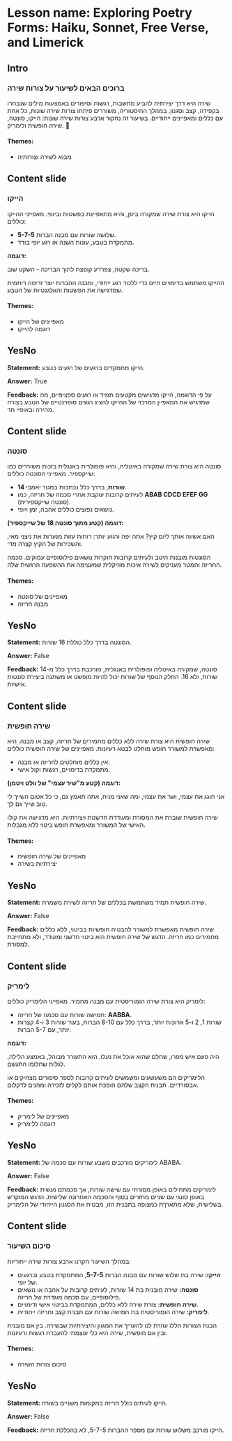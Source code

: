 # Lesson name: Exploring Poetry Forms: Haiku, Sonnet, Free Verse, and Limerick

## Intro

### ברוכים הבאים לשיעור על צורות שירה

שירה היא דרך יצירתית להביע מחשבות, רגשות וסיפורים באמצעות מילים שנבחרו בקפידה, קצב וסגנון. במהלך ההיסטוריה, משוררים פיתחו צורות שירה שונות, כל אחת עם כללים ומאפיינים ייחודיים. בשיעור זה נחקור ארבע צורות שירה שונות: הייקו, סונטה, שירה חופשית ולימריק. 🎨

#### **Themes:**
- מבוא לשירה וצורותיה

## Content slide

### הייקו

הייקו היא צורת שירה שמקורה ביפן, והיא מתאפיינת בפשטות וביופי. מאפייני ההייקו כוללים:
- שלושה שורות עם מבנה הברות **5-7-5**.
- מתמקדת בטבע, עונות השנה או רגע יופי בודד.

**דוגמה:**

בריכה שקטה,
צפרדע קופצת לתוך הבריכה -
השקט שוב.

ההייקו משתמש בדימויים חיים כדי ללכוד רגע ייחודי, ומבנה ההברות יוצר זרימה ריתמית שמדגישה את הפשטות והאלגנטיות של הטבע.

#### **Themes:**
- מאפיינים של הייקו
- דוגמה להייקו

## YesNo

**Statement:** הייקו מתמקדים ברגעים של רגעים בטבע.

**Answer:** True

**Feedback:**
על פי הדוגמה, הייקו מדגישים מקטעים תמיד או רגעים ספציפיים, מה שמדגיש את המאפיין המרכזי של ההייקו להציג רגעים סופרנטיים של הטבע בצורה מהירה ובאופיי חד.


## Content slide

### סונטה

סונטה היא צורת שירה שמקורה באיטליה, והיא פופולרית באנגלית בזכות משוררים כמו שייקספיר. מאפייני הסונטה כוללים:
- **14 שורות**, בדרך כלל נכתבות במטר יאמבי.
- לעיתים קרובות עוקבת אחרי סכמה של חריזה, כמו **ABAB CDCD EFEF GG** (סונטה שייקספירית).
- נושאים נפוצים כוללים אהבה, זמן ויופי.

**דוגמה (קטע מתוך סונטה 18 של שייקספיר):**

האם אשווה אותך ליום קיץ?
אתה יפה ורגוע יותר:
רוחות עזות מנערות את ניצני מאי,
והשכירות של הקיץ קצרה מדי.

הסונטות מובנות היטב ולעיתים קרובות חוקרות נושאים פילוסופיים עמוקים. סכמה החריזה והמטר מעניקים לשירה איכות מוזיקלית שמעצימה את ההשפעה הרגשית שלה.

#### **Themes:**
- מאפיינים של סונטה
- מבנה חריזה

## YesNo

**Statement:** הסונטה בדרך כלל כוללת 16 שורות.

**Answer:** False

**Feedback:**
סונטה, שמקורה באיטליה ופופולרית באנגלית, מורכבת בדרך כלל מ-14 שורות, ולא 16. החלק הנוסף של שורות יכול להיות מופשט או משתנה ביצירת סונטות אישיות.


## Content slide

### שירה חופשית

שירה חופשית היא צורת שירה ללא כללים מחמירים של חריזה, קצב או מבנה. היא מאפשרת למשורר חופש מוחלט לבטא רעיונות. מאפיינים של שירה חופשית כוללים:
- אין כללים מוחלטים לחריזה או מבנה.
- מתמקדת בדימויים, רגשות וקול אישי.

**דוגמה (קטע מ"שיר עצמי" של וולט ויטמן):**

אני חוגג את עצמי, ושר את עצמי,
ומה שאני מניח, אתה תאמץ גם,
כי כל אטום השייך לי טוב שייך גם לך.

שירה חופשית שוברת את המסורת ומעודדת חדשנות ויצירתיות. היא מדגישה את קולו האישי של המשורר ומאפשרת חופש ביטוי ללא מגבלות.

#### **Themes:**
- מאפיינים של שירה חופשית
- יצירתיות בשירה

## YesNo

**Statement:** שירה חופשית תמיד משתמשת בכללים של חריזה לשירת משמרת.

**Answer:** False

**Feedback:**
שירה חופשית מאפשרת למשורר להבטיח חופשיות בביטוי, ללא כללים מחמירים כמו חריזה. הדגש של שירה חופשית הוא ביטוי חדשני ומעודד, ולא מתחייבת למסורת.


## Content slide

### לימריק

לימריק היא צורת שירה הומוריסטית עם מבנה מחמיר. מאפייני הלימריק כוללים:
- חמישה שורות עם סכמה של חריזה: **AABBA**.
- שורות 1, 2 ו-5 ארוכות יותר, בדרך כלל עם 8-10 הברות, בעוד שורות 3 ו-4 קצרות יותר, עם 5-7 הברות.

**דוגמה:**

היה פעם איש מפרו,
שחלם שהוא אוכל את נעלו.
הוא התעורר מבוהל,
באמצע הלילה,
לגלות שחלומו התגשם.

הלימריקים הם משעשעים ומשמשים לעיתים קרובות לספר סיפורים מצחיקים או אבסורדיים. תבנית הקצב שלהם הופכת אותם לקלים לזכירה ומהנים לדקלום.

#### **Themes:**
- מאפיינים של לימריק
- דוגמה ללימריק

## YesNo

**Statement:** לימריקים מורכבים משבע שורות עם סכמה של ABABA.

**Answer:** False

**Feedback:**
לימריקים מתחילים באופן מסורתי עם שישה שורות, אך סכמתם נעשית באופן סונגי עם שניים מחזרים בסוף והסכמה האחרונה שלישית. הדגש המוקדש בשלישית, שלא מתארךת כמצופה בתבנית הזו, מבטיח את הסגנון הייחודי של הלימריק.


## Content slide

### סיכום השיעור

במהלך השיעור חקרנו ארבע צורות שירה ייחודיות:
- **הייקו:** שירה בת שלוש שורות עם מבנה הברות **5-7-5**, המתמקדת בטבע וברגעים של יופי.
- **סונטה:** שירה מובנית בת 14 שורות, לעיתים קרובות על אהבה או נושאים פילוסופיים, עם סכמה מוגדרת של חריזה.
- **שירה חופשית:** צורת שירה ללא כללים, המתמקדת בביטוי אישי ודימויים.
- **לימריק:** שירה הומוריסטית בת חמישה שורות עם תבנית קצב וחריזה ייחודית.

הבנת הצורות הללו עוזרת לנו להעריך את המגוון והיצירתיות שבשירה. בין אם מובנית ובין אם חופשית, שירה היא כלי עוצמתי להעברת רגשות ורעיונות.

#### **Themes:**
- סיכום צורות השירה

## YesNo

**Statement:** הייקו לעיתים כולל חריזה במקומות משניים בשורה.

**Answer:** False

**Feedback:**
הייקו מורכב משלוש שורות עם מספר ההברות 5-7-5, לא בהכללת חריזה.

